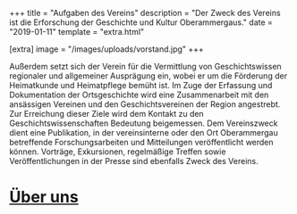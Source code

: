 +++
title = "Aufgaben des Vereins"
description = "Der Zweck des Vereins ist die Erforschung der Geschichte und Kultur Oberammergaus."
date = "2019-01-11"
template = "extra.html"

[extra]
image = "/images/uploads/vorstand.jpg"
+++

Außerdem setzt sich der Verein für die Vermittlung von Geschichtswissen regionaler und allgemeiner Ausprägung ein, wobei er um die Förderung der Heimatkunde und Heimatpflege bemüht ist. Im Zuge der Erfassung und Dokumentation der Ortsgeschichte wird eine Zusammenarbeit mit den ansässigen Vereinen und den Geschichtsvereinen der Region angestrebt. Zur Erreichung dieser Ziele wird dem Kontakt zu den Geschichtswissenschaften Bedeutung beigemessen. Dem Vereinszweck dient eine Publikation, in der vereinsinterne oder den Ort Oberammergau betreffende Forschungsarbeiten und Mitteilungen veröffentlicht werden können. Vorträge, Exkursionen, regelmäßige Treffen sowie Veröffentlichungen in der Presse sind ebenfalls Zweck des Vereins.

# [Über uns](/ueber-uns)